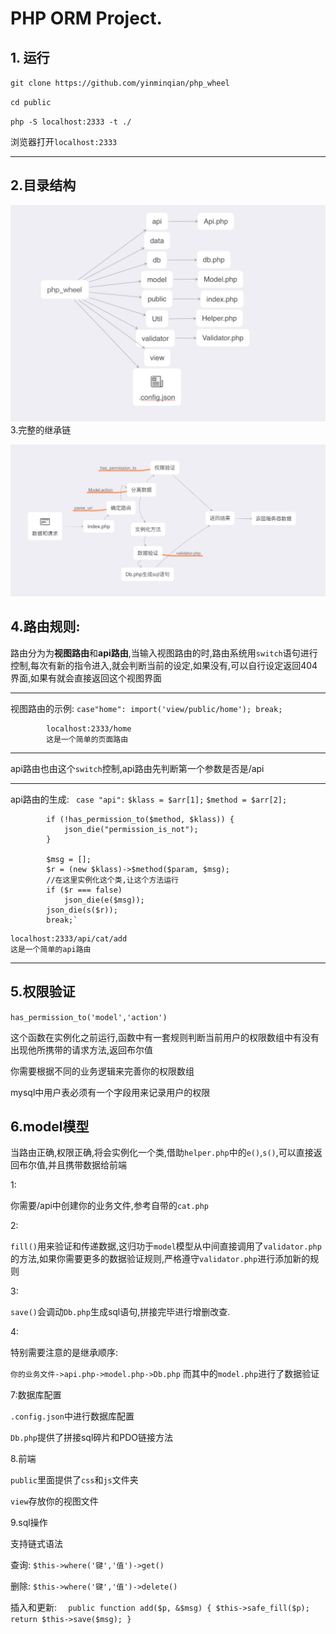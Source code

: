 # PHP ORM Project.


## 1. 运行



`git clone https://github.com/yinminqian/php_wheel`

`cd public`

`php -S localhost:2333 -t ./`




浏览器打开`localhost:2333`

-------






## 2.目录结构

![](media/15194783276766/15194808566505.jpg)
3.完整的继承链

![](media/15194783276766/15194816177940.jpg)
 
## 4.路由规则:

 路由分为为**视图路由**和**api路由**,当输入视图路由的时,路由系统用`switch`语句进行控制,每次有新的指令进入,就会判断当前的设定,如果没有,可以自行设定返回404界面,如果有就会直接返回这个视图界面
        
-------
视图路由的示例:
`case"home":
            import('view/public/home');
            break;`
            
            
            localhost:2333/home
            这是一个简单的页面路由
-------
api路由也由这个`switch`控制,api路由先判断第一个参数是否是/api

-------
api路由的生成:
` case "api":`
            `$klass = $arr[1];`
            `$method = $arr[2];`

            if (!has_permission_to($method, $klass)) {
                json_die("permission_is_not");
            }

            $msg = [];
            $r = (new $klass)->$method($param, $msg);
            //在这里实例化这个类,让这个方法运行
            if ($r === false)
                json_die(e($msg));
            json_die(s($r));
            break;`


```
localhost:2333/api/cat/add
这是一个简单的api路由
```

-------

## 5.权限验证

`has_permission_to('model','action')` 

这个函数在实例化之前运行,函数中有一套规则判断当前用户的权限数组中有没有出现他所携带的请求方法,返回布尔值

你需要根据不同的业务逻辑来完善你的权限数组

mysql中用户表必须有一个字段用来记录用户的权限



## 6.model模型

 当路由正确,权限正确,将会实例化一个类,借助`helper.php`中的`e()`,`s()`,可以直接返回布尔值,并且携带数据给前端
 
 1:
 
 你需要/api中创建你的业务文件,参考自带的`cat.php`
 
 2:
 
 `fill()`用来验证和传递数据,这归功于`model`模型从中间直接调用了`validator.php`的方法,如果你需要更多的数据验证规则,严格遵守`validator.php`进行添加新的规则
 
 3:
 
 `save()`会调动`Db.php`生成sql语句,拼接完毕进行增删改查.
 
 4:
 
 特别需要注意的是继承顺序:
 
 `你的业务文件->api.php->model.php->Db.php`
 而其中的`model.php`进行了数据验证
 
7:数据库配置
 
 `.config.json`中进行数据库配置
 
 `Db.php`提供了拼接sql碎片和PDO链接方法
 
8.前端

`public`里面提供了`css`和`js`文件夹

`view`存放你的视图文件
  
  
  9.sql操作
  
  支持链式语法
  
  
  查询:
  `$this->where('键','值')->get()`
  
  删除:
  `$this->where('键','值')->delete()`
  
  
  插入和更新:
  `  public function add($p, &$msg)
      {
          $this->safe_fill($p);
          return $this->save($msg);
      }` 

 
 
 






